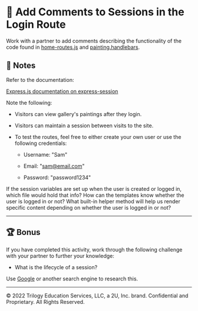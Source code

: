 # 📐 Add Comments to Sessions in the Login Route

Work with a partner to add comments describing the functionality of the code found in [home-routes.js](./Unsolved/controllers/home-routes.js) and [painting.handlebars](./Unsolved/views/painting.handlebars).

## 📝 Notes

Refer to the documentation:
  
[Express.js documentation on express-session](http://expressjs.com/en/advanced/best-practice-security.html#use-cookies-securely)

Note the following:

* Visitors can view gallery's paintings after they login.

* Visitors can maintain a session between visits to the site.

* To test the routes, feel free to either create your own user or use the following credentials:

  * Username: "Sam"

  * Email: "sam@email.com"

  * Password: "password1234"

If the session variables are set up when the user is created or logged in, which file would hold that info? How can the templates know whether the user is logged in or not? What built-in helper method will help us render specific content depending on whether the user is logged in or not?

---

## 🏆 Bonus

If you have completed this activity, work through the following challenge with your partner to further your knowledge:

* What is the lifecycle of a session?

Use [Google](https://www.google.com) or another search engine to research this.

---
© 2022 Trilogy Education Services, LLC, a 2U, Inc. brand. Confidential and Proprietary. All Rights Reserved.
